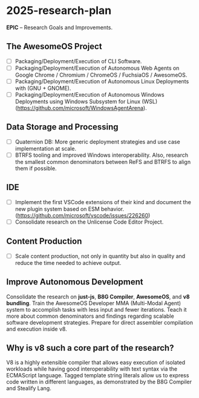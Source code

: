 # 2025-research-plan
**EPIC** – Research Goals and Improvements.

## The AwesomeOS Project
- [ ] Packaging/Deployment/Execution of CLI Software.
- [ ] Packaging/Deployment/Execution of Autonomous Web Agents on Google Chrome / Chromium / ChromeOS / FuchsiaOS / AwesomeOS.
- [ ] Packaging/Deployment/Execution of Autonomous Linux Deployments with (GNU + GNOME).
- [ ] Packaging/Deployment/Execution of Autonomous Windows Deployments using Windows Subsystem for Linux (WSL) (https://github.com/microsoft/WindowsAgentArena).

## Data Storage and Processing
- [ ] Quaternion DB: More generic deployment strategies and use case implementation at scale.
- [ ] BTRFS tooling and improved Windows interoperability. Also, research the smallest common denominators between ReFS and BTRFS to align them if possible.

## IDE
- [ ] Implement the first VSCode extensions of their kind and document the new plugin system based on ESM behavior. (https://github.com/microsoft/vscode/issues/226260)
- [ ] Consolidate research on the Unlicense Code Editor Project.

## Content Production
- [ ] Scale content production, not only in quantity but also in quality and reduce the time needed to achieve output.

## Improve Autonomous Development
Consolidate the research on **just-js**, **B8G Compiler**, **AwesomeOS**, and **v8 bundling**. Train the AwesomeOS Developer MMA (Multi-Modal Agent) system to accomplish tasks with less input and fewer iterations. Teach it more about common denominators and findings regarding scalable software development strategies. Prepare for direct assembler compilation and execution inside v8.

## Why is v8 such a core part of the research?
V8 is a highly extensible compiler that allows easy execution of isolated workloads while having good interoperability with text syntax via the ECMAScript language. Tagged template string literals allow us to express code written in different languages, as demonstrated by the B8G Compiler and Stealify Lang.

